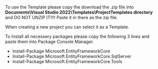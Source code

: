 To use the Template please copy the download the .zip file into **Documents\Visual Studio 2022\Templates\ProjectTemplates directory** and DO NOT UNZIP IT!!!! Paste it in there as the zip file.

When creating a new project you can select it as a Template.


To Install all necessery packages please copy the following 3 lines and paste them into Package Console Manager.


 - Install-Package Microsoft.EntityFrameworkCore
 - Install-Package Microsoft.EntityFrameworkCore.SqlServer
 - Install-Package Microsoft.EntityFrameworkCore.Tools
